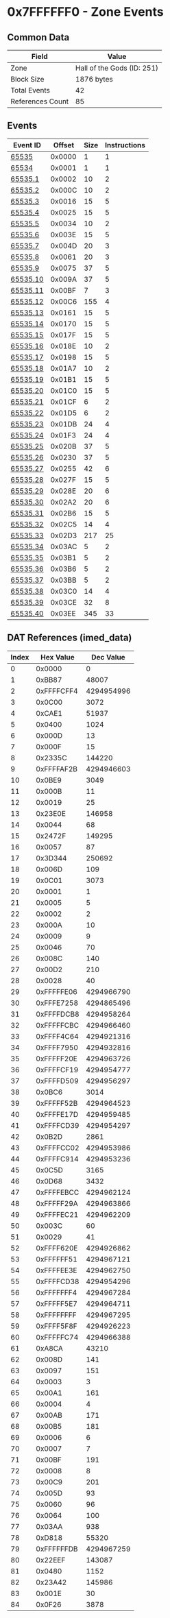 # 0x7FFFFFF0 - Zone Events

## Common Data

| Field            | Value                      |
|------------------|----------------------------|
| Zone             | Hall of the Gods (ID: 251) |
| Block Size       | 1876 bytes                 |
| Total Events     | 42                         |
| References Count | 85                         |

## Events

| Event ID                  | Offset   |   Size |   Instructions |
|---------------------------|----------|--------|----------------|
| [65535](./65535.md)       | 0x0000   |      1 |              1 |
| [65534](./65534.md)       | 0x0001   |      1 |              1 |
| [65535.1](./65535.1.md)   | 0x0002   |     10 |              2 |
| [65535.2](./65535.2.md)   | 0x000C   |     10 |              2 |
| [65535.3](./65535.3.md)   | 0x0016   |     15 |              5 |
| [65535.4](./65535.4.md)   | 0x0025   |     15 |              5 |
| [65535.5](./65535.5.md)   | 0x0034   |     10 |              2 |
| [65535.6](./65535.6.md)   | 0x003E   |     15 |              5 |
| [65535.7](./65535.7.md)   | 0x004D   |     20 |              3 |
| [65535.8](./65535.8.md)   | 0x0061   |     20 |              3 |
| [65535.9](./65535.9.md)   | 0x0075   |     37 |              5 |
| [65535.10](./65535.10.md) | 0x009A   |     37 |              5 |
| [65535.11](./65535.11.md) | 0x00BF   |      7 |              3 |
| [65535.12](./65535.12.md) | 0x00C6   |    155 |              4 |
| [65535.13](./65535.13.md) | 0x0161   |     15 |              5 |
| [65535.14](./65535.14.md) | 0x0170   |     15 |              5 |
| [65535.15](./65535.15.md) | 0x017F   |     15 |              5 |
| [65535.16](./65535.16.md) | 0x018E   |     10 |              2 |
| [65535.17](./65535.17.md) | 0x0198   |     15 |              5 |
| [65535.18](./65535.18.md) | 0x01A7   |     10 |              2 |
| [65535.19](./65535.19.md) | 0x01B1   |     15 |              5 |
| [65535.20](./65535.20.md) | 0x01C0   |     15 |              5 |
| [65535.21](./65535.21.md) | 0x01CF   |      6 |              2 |
| [65535.22](./65535.22.md) | 0x01D5   |      6 |              2 |
| [65535.23](./65535.23.md) | 0x01DB   |     24 |              4 |
| [65535.24](./65535.24.md) | 0x01F3   |     24 |              4 |
| [65535.25](./65535.25.md) | 0x020B   |     37 |              5 |
| [65535.26](./65535.26.md) | 0x0230   |     37 |              5 |
| [65535.27](./65535.27.md) | 0x0255   |     42 |              6 |
| [65535.28](./65535.28.md) | 0x027F   |     15 |              5 |
| [65535.29](./65535.29.md) | 0x028E   |     20 |              6 |
| [65535.30](./65535.30.md) | 0x02A2   |     20 |              6 |
| [65535.31](./65535.31.md) | 0x02B6   |     15 |              5 |
| [65535.32](./65535.32.md) | 0x02C5   |     14 |              4 |
| [65535.33](./65535.33.md) | 0x02D3   |    217 |             25 |
| [65535.34](./65535.34.md) | 0x03AC   |      5 |              2 |
| [65535.35](./65535.35.md) | 0x03B1   |      5 |              2 |
| [65535.36](./65535.36.md) | 0x03B6   |      5 |              2 |
| [65535.37](./65535.37.md) | 0x03BB   |      5 |              2 |
| [65535.38](./65535.38.md) | 0x03C0   |     14 |              4 |
| [65535.39](./65535.39.md) | 0x03CE   |     32 |              8 |
| [65535.40](./65535.40.md) | 0x03EE   |    345 |             33 |

## DAT References (imed_data)

|   Index | Hex Value   |   Dec Value |
|---------|-------------|-------------|
|       0 | 0x0000      |           0 |
|       1 | 0xBB87      |       48007 |
|       2 | 0xFFFFCFF4  |  4294954996 |
|       3 | 0x0C00      |        3072 |
|       4 | 0xCAE1      |       51937 |
|       5 | 0x0400      |        1024 |
|       6 | 0x000D      |          13 |
|       7 | 0x000F      |          15 |
|       8 | 0x2335C     |      144220 |
|       9 | 0xFFFFAF2B  |  4294946603 |
|      10 | 0x0BE9      |        3049 |
|      11 | 0x000B      |          11 |
|      12 | 0x0019      |          25 |
|      13 | 0x23E0E     |      146958 |
|      14 | 0x0044      |          68 |
|      15 | 0x2472F     |      149295 |
|      16 | 0x0057      |          87 |
|      17 | 0x3D344     |      250692 |
|      18 | 0x006D      |         109 |
|      19 | 0x0C01      |        3073 |
|      20 | 0x0001      |           1 |
|      21 | 0x0005      |           5 |
|      22 | 0x0002      |           2 |
|      23 | 0x000A      |          10 |
|      24 | 0x0009      |           9 |
|      25 | 0x0046      |          70 |
|      26 | 0x008C      |         140 |
|      27 | 0x00D2      |         210 |
|      28 | 0x0028      |          40 |
|      29 | 0xFFFFFE06  |  4294966790 |
|      30 | 0xFFFE7258  |  4294865496 |
|      31 | 0xFFFFDCB8  |  4294958264 |
|      32 | 0xFFFFFCBC  |  4294966460 |
|      33 | 0xFFFF4C64  |  4294921316 |
|      34 | 0xFFFF7950  |  4294932816 |
|      35 | 0xFFFFF20E  |  4294963726 |
|      36 | 0xFFFFCF19  |  4294954777 |
|      37 | 0xFFFFD509  |  4294956297 |
|      38 | 0x0BC6      |        3014 |
|      39 | 0xFFFFF52B  |  4294964523 |
|      40 | 0xFFFFE17D  |  4294959485 |
|      41 | 0xFFFFCD39  |  4294954297 |
|      42 | 0x0B2D      |        2861 |
|      43 | 0xFFFFCC02  |  4294953986 |
|      44 | 0xFFFFC914  |  4294953236 |
|      45 | 0x0C5D      |        3165 |
|      46 | 0x0D68      |        3432 |
|      47 | 0xFFFFEBCC  |  4294962124 |
|      48 | 0xFFFFF29A  |  4294963866 |
|      49 | 0xFFFFEC21  |  4294962209 |
|      50 | 0x003C      |          60 |
|      51 | 0x0029      |          41 |
|      52 | 0xFFFF620E  |  4294926862 |
|      53 | 0xFFFFFF51  |  4294967121 |
|      54 | 0xFFFFEE3E  |  4294962750 |
|      55 | 0xFFFFCD38  |  4294954296 |
|      56 | 0xFFFFFFF4  |  4294967284 |
|      57 | 0xFFFFF5E7  |  4294964711 |
|      58 | 0xFFFFFFFF  |  4294967295 |
|      59 | 0xFFFF5F8F  |  4294926223 |
|      60 | 0xFFFFFC74  |  4294966388 |
|      61 | 0xA8CA      |       43210 |
|      62 | 0x008D      |         141 |
|      63 | 0x0097      |         151 |
|      64 | 0x0003      |           3 |
|      65 | 0x00A1      |         161 |
|      66 | 0x0004      |           4 |
|      67 | 0x00AB      |         171 |
|      68 | 0x00B5      |         181 |
|      69 | 0x0006      |           6 |
|      70 | 0x0007      |           7 |
|      71 | 0x00BF      |         191 |
|      72 | 0x0008      |           8 |
|      73 | 0x00C9      |         201 |
|      74 | 0x005D      |          93 |
|      75 | 0x0060      |          96 |
|      76 | 0x0064      |         100 |
|      77 | 0x03AA      |         938 |
|      78 | 0xD818      |       55320 |
|      79 | 0xFFFFFFDB  |  4294967259 |
|      80 | 0x22EEF     |      143087 |
|      81 | 0x0480      |        1152 |
|      82 | 0x23A42     |      145986 |
|      83 | 0x001E      |          30 |
|      84 | 0x0F26      |        3878 |
